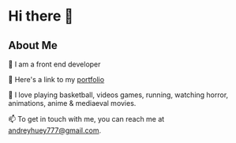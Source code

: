 # Hi there 👋

## About Me

🔭 I am a front end developer

🤔 Here's a link to my [portfolio](https://andreyhuey.github.io/portfolio/)

💬 I love playing basketball, videos games, running, watching horror, animations, anime & mediaeval movies.

📫 To get in touch with me, you can reach me at andreyhuey777@gmail.com.





<!--
**Andreyhuey/Andreyhuey** is a ✨ _special_ ✨ repository because its `README.md` (this file) appears on your GitHub profile.

Here are some ideas to get you started:

-  ...
-  ...
- 👯 I’m looking to collaborate on ...
- 🤔 I’m looking for help with ...
- 💬 Ask me about ...
- 📫 How to reach me: ...
- 😄 Pronouns: ...
- ⚡ Fun fact: ...
-->
